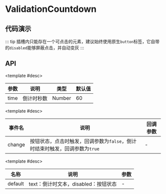 <script setup>
  import ValidationCountdown from './Components/ValidationCountdown/demo/index.vue'
</script>

# ValidationCountdown

<ContainerBox title="介绍">
<template #desc>
一个获取短信验证码的倒计时按钮
</template>
</ContainerBox>

## 代码演示

<ContainerBox title="基础用法">
<template #desc>

只通过插槽`props`提供文字描述，按钮样式需自定义
</template>

::: tip
插槽内只能存在一个可点击的元素，建议始终使用原生`button`标签，它自带的`disabled`能够屏蔽点击，并自动变灰
:::

<div class="demoBox">
<ValidationCountdown />
</div>

<ShowCode>
<template #codes>

```vue
<template>
  <div class="demoFull flex">
    <LibValidationCountdown @change="statusChange" :time="3">
      <template v-slot="{ text, disabled }">
        <button class="btn" :disabled="disabled" :style="{ cursor: disabled ? 'not-allowed' : 'pointer' }">
          {{ text }}
        </button>
      </template>
    </LibValidationCountdown>
  </div>
</template>
<script setup>
const statusChange = (status) => {
  alert(status);
};
</script>
<style scoped>
button {
  background-color: transparent;
  font-size: 2vw;
  padding: 1em;
}
</style>
```

</template>
</ShowCode>
</ContainerBox>

## API

<ContainerBox title="Props">

<template #desc>

| 参数 | 说明       | 类型   | 默认值 |
| ---- | ---------- | ------ | ------ |
| time | 倒计时秒数 | Number | 60     |

</template>
</ContainerBox>

<ContainerBox title="Events">

<template #desc>

| 事件名 | 说明                                                                        | 回调参数 |
| ------ | --------------------------------------------------------------------------- | -------- |
| change | 按钮状态，点击时触发，回调参数为`false`，倒计时结束时触发，回调参数为`true` | -        |

</template>
</ContainerBox>

<ContainerBox title="Slots">

<template #desc>

| 名称    | 说明                                 | 参数 |
| ------- | ------------------------------------ | ---- |
| default | text：倒计时文本，disabled：按钮状态 | -    |

</template>
</ContainerBox>
